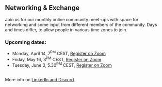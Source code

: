 ## Networking & Exchange

Join us for our monthly online community meet-ups with space for networking and some input from different members of the community. Days and times differ, to allow people in various time zones to join.

### Upcoming dates:

- Monday, April 14, 7<sup>PM</sup> CEST, <a href="https://tuwien.zoom.us/meeting/register/_ce0vKgDSq6OuURw_BOtJw" target="_blank" rel="noopener noreferrer">Register on Zoom</a>
- Friday, May 16, 3<sup>PM</sup> CEST, <a href="https://tuwien.zoom.us/meeting/register/uFLo9FVcRlOE32FDvB7RMg#/registration" target="_blank" rel="noopener noreferrer">Register on Zoom</a>
- Tuesday, June 3, 5.30<sup>PM</sup> CEST, <a href="https://tuwien.zoom.us/meeting/register/HvmaY1YnTC2-paYn_ysllg" target="_blank" rel="noopener noreferrer">Register on Zoom</a>

<br>More info on [LinkedIn and Discord](/#join-the-community).
